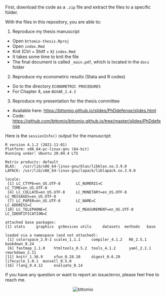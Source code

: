 First, download the code as a `.zip` file and extract the files to a specific folder.

With the files in this repository, you are able to:

1. Reproduce my thesis manuscript

* Open `bttomio-thesis.Rproj`
* Open `index.Rmd`
* Knit (Ctrl + Shitf + k) `index.Rmd`
* It takes some time to knit the file
* The final document is called `_main.pdf`, which is located in the `docs` folder

2. Reproduce my econometric results (Stata and R codes)

* Go to the directory `ECONOMETRIC PROCEDURES`
* For Chapter 4, use `BGVAR_2.4.3`

3. Reproduce my presentation for the thesis committee

* Available here: https://bttomio.github.io/slides/PhDdefense/slides.html
* Code: https://github.com/bttomio/bttomio.github.io/tree/master/slides/PhDdefense

Here is the `sessionInfo()` output for the manuscript:

```
R version 4.1.2 (2021-11-01)
Platform: x86_64-pc-linux-gnu (64-bit)
Running under: Ubuntu 20.04.4 LTS

Matrix products: default
BLAS:   /usr/lib/x86_64-linux-gnu/blas/libblas.so.3.9.0
LAPACK: /usr/lib/x86_64-linux-gnu/lapack/liblapack.so.3.9.0

locale:
 [1] LC_CTYPE=en_US.UTF-8       LC_NUMERIC=C               LC_TIME=en_US.UTF-8       
 [4] LC_COLLATE=en_US.UTF-8     LC_MONETARY=en_US.UTF-8    LC_MESSAGES=en_US.UTF-8   
 [7] LC_PAPER=en_US.UTF-8       LC_NAME=C                  LC_ADDRESS=C              
[10] LC_TELEPHONE=C             LC_MEASUREMENT=en_US.UTF-8 LC_IDENTIFICATION=C       

attached base packages:
[1] stats     graphics  grDevices utils     datasets  methods   base     

loaded via a namespace (and not attached):
 [1] colorspace_2.0-2 scales_1.1.1     compiler_4.1.2   R6_2.5.1         bookdown_0.24   
 [6] fastmap_1.1.0    htmltools_0.5.2  tools_4.1.2      yaml_2.2.1       rmarkdown_2.11  
[11] knitr_1.36.9     xfun_0.28.10     digest_0.6.29    lifecycle_1.0.1  munsell_0.5.0   
[16] rlang_0.4.12     evaluate_0.14
```

If you have any question or want to report an issue/error, please feel free to reach me.

<p align="center"> 
	<img src="https://komarev.com/ghpvc/?username=bttomio&label=Profile%20views&color=0e75b6&style=plastic" alt="bttomio" /> 
</p>

